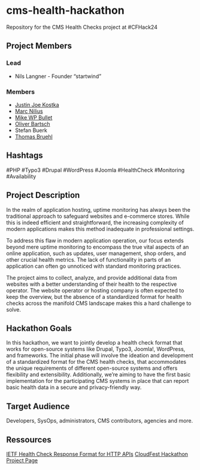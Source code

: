 # cms-health-hackathon
Repository for the CMS Health Checks project at #CFHack24

## Project Members
### Lead
* Nils Langner - Founder “startwind”
### Members
* [Justin Joe Kostka](https://github.com/jujoko7CF)
* [Marc Nilius](https://github.com/zottto)
* [Mike WP Bullet](https://github.com/wpbullet)
* [Oliver Bartsch](https://github.com/o-ba)
* Stefan Buerk
* [Thomas Bruehl](https://github.com/00Sleepy)

## Hashtags
#PHP #Typo3 #Drupal #WordPress #Joomla #HealthCheck #Monitoring #Availability

## Project Description
In the realm of application hosting, uptime monitoring has always been the traditional approach to safeguard websites and e-commerce stores. While this is indeed efficient and straightforward, the increasing complexity of modern applications makes this method inadequate in professional settings. 

To address this flaw in modern application operation, our focus extends beyond mere uptime monitoring to encompass the true vital aspects of an online application, such as updates, user management, shop orders, and other crucial health metrics. The lack of functionality in parts of an application can often go unnoticed with standard monitoring practices.

The project aims to collect, analyze, and provide additional data from websites with a better understanding of their health to the respective operator. The website operator or hosting company is often expected to keep the overview, but the absence of a standardized format for health checks across the manifold CMS landscape makes this a hard challenge to solve.

## Hackathon Goals
In this hackathon, we want to jointly develop a health check format that works for open-source systems like Drupal, Typo3, Joomla!, WordPress, and frameworks. The initial phase will involve the ideation and development of a standardized format for the CMS health checks, that accommodates the unique requirements of different open-source systems and offers flexibility and extensibility. Additionally, we’re aiming to have the first basic implementation for the participating CMS systems in place that can report basic health data in a secure and privacy-friendly way.

## Target Audience
Developers, SysOps, administrators, CMS contributors, agencies and more.

## Ressources
[IETF Health Check Response Format for HTTP APIs](https://datatracker.ietf.org/doc/html/draft-inadarei-api-health-check#name-example-output)
[CloudFest Hackathon Project Page](https://hackathon.cloudfest.com/project/cms-health-checks/)
